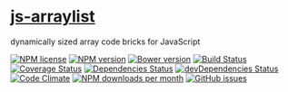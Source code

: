 [js-arraylist](http://aureooms.github.io/js-arraylist)
==

dynamically sized array code bricks for JavaScript

[![NPM license](http://img.shields.io/npm/l/aureooms-js-arraylist.svg?style=flat)](https://raw.githubusercontent.com/aureooms/js-arraylist/master/LICENSE)
[![NPM version](http://img.shields.io/npm/v/aureooms-js-arraylist.svg?style=flat)](https://www.npmjs.org/package/aureooms-js-arraylist)
[![Bower version](http://img.shields.io/bower/v/aureooms-js-arraylist.svg?style=flat)](http://bower.io/search/?q=aureooms-js-arraylist)
[![Build Status](http://img.shields.io/travis/aureooms/js-arraylist.svg?style=flat)](https://travis-ci.org/aureooms/js-arraylist)
[![Coverage Status](http://img.shields.io/coveralls/aureooms/js-arraylist.svg?style=flat)](https://coveralls.io/r/aureooms/js-arraylist)
[![Dependencies Status](http://img.shields.io/david/aureooms/js-arraylist.svg?style=flat)](https://david-dm.org/aureooms/js-arraylist#info=dependencies)
[![devDependencies Status](http://img.shields.io/david/dev/aureooms/js-arraylist.svg?style=flat)](https://david-dm.org/aureooms/js-arraylist#info=devDependencies)
[![Code Climate](http://img.shields.io/codeclimate/github/aureooms/js-arraylist.svg?style=flat)](https://codeclimate.com/github/aureooms/js-arraylist)
[![NPM downloads per month](http://img.shields.io/npm/dm/aureooms-js-arraylist.svg?style=flat)](https://www.npmjs.org/package/aureooms-js-arraylist)
[![GitHub issues](http://img.shields.io/github/issues/aureooms/js-arraylist.svg?style=flat)](https://github.com/aureooms/js-arraylist/issues)
